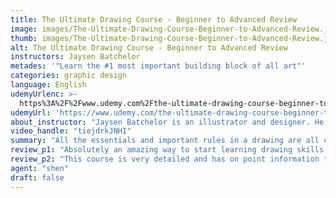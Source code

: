 ```yaml
---
title: The Ultimate Drawing Course - Beginner to Advanced Review
image: images/The-Ultimate-Drawing-Course-Beginner-to-Advanced-Review.jpeg
thumb: images/The-Ultimate-Drawing-Course-Beginner-to-Advanced-Review.jpeg
alt: The Ultimate Drawing Course - Beginner to Advanced Review
instructors: Jaysen Batchelor
metades: '"Learn the #1 most important building block of all art"'
categories: graphic design
language: English
udemyUrlenc: >-
  https%3A%2F%2Fwww.udemy.com%2Fthe-ultimate-drawing-course-beginner-to-advanced%2F
udemyUrl: 'https://www.udemy.com/the-ultimate-drawing-course-beginner-to-advanced/'
about_instructor: "Jaysen Batchelor is an illustrator and designer. He began his 6th-month internship with an animation studio in Utah at the age of 17. He was hired to design props and characters as well as create backgrounds for animation projects. He has now worked as a freelance illustrator and designer."
video_handle: "tiejdrkJNHI"
summary: "All the essentials and important rules in a drawing are all covered by this course, like the fundamentals of line, shape, and forms."
review_p1: "Absolutely an amazing way to start learning drawing skills. It has all the fundamentals and technical aspect to develop and enhance the skills of the students. This will teach the students the basic method on how to begin with creating a drawing in a professional way. All the essentials and important rules in a drawing are all covered by this course, like the fundamentals of line, shape, and forms. Students will have an in-depth understanding of the importance of these functions to make an amazing drawing. It will also explain how to properly execute the procedure of values and contracts on the subject. The course will also help the student to identify and learn about shape and perspective to create a more realistic drawing."
review_p2: "This course is very detailed and has on point information that will make the student learn and understand the concept of software.  With this course, drawing makes it easy and fun to do. Illustration and great examples are provided by the instructor that is why it became easy for the student to follow through in each lesson.  It focused mainly on the fundamentals and techniques of each step in creating a more dynamic art or drawing. He has also given a step-by-step lesson on how to do still-life drawing and animated character which are a great bonus for this course.The instructor keeps reminding his student to keep on practicing and together with this course their ability to draw will drastically improve."
agent: "shen"
draft: false
---
```


